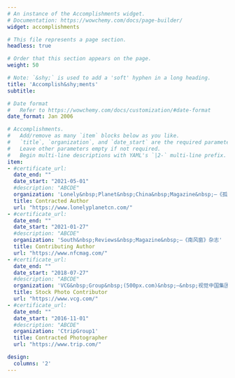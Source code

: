 ```yaml
---
# An instance of the Accomplishments widget.
# Documentation: https://wowchemy.com/docs/page-builder/
widget: accomplishments

# This file represents a page section.
headless: true

# Order that this section appears on the page.
weight: 50

# Note: `&shy;` is used to add a 'soft' hyphen in a long heading.
title: 'Accomplish&shy;ments'
subtitle:

# Date format
#   Refer to https://wowchemy.com/docs/customization/#date-format
date_format: Jan 2006

# Accomplishments.
#   Add/remove as many `item` blocks below as you like.
#   `title`, `organization`, and `date_start` are the required parameters.
#   Leave other parameters empty if not required.
#   Begin multi-line descriptions with YAML's `|2-` multi-line prefix.
item:
- #certificate_url: 
  date_end: ""
  date_start: "2021-05-01"
  #description: "ABCDE"
  organization: 'Lonely&nbsp;Planet&nbsp;China&nbsp;Magazine&nbsp;—《孤独星球》中文杂志'
  title: Contracted Author
  url: "https://www.lonelyplanetcn.com/"
- #certificate_url: 
  date_end: ""
  date_start: "2021-01-27"
  #description: "ABCDE"
  organization: 'South&nbsp;Reviews&nbsp;Magazine&nbsp;—《南风窗》杂志'
  title: Contributing Author
  url: "https://www.nfcmag.com/"
- #certificate_url: 
  date_end: ""
  date_start: "2018-07-27"
  #description: "ABCDE"
  organization: 'VCG&nbsp;Group&nbsp;(500px.com)&nbsp;—&nbsp;视觉中国集团'
  title: Stock Photo Contributor
  url: "https://www.vcg.com/"
- #certificate_url: 
  date_end: ""
  date_start: "2016-11-01"
  #description: "ABCDE"
  organization: 'CtripGroup1'
  title: Contracted Photographer
  url: "https://www.trip.com/"

design:
  columns: '2' 
---
```

